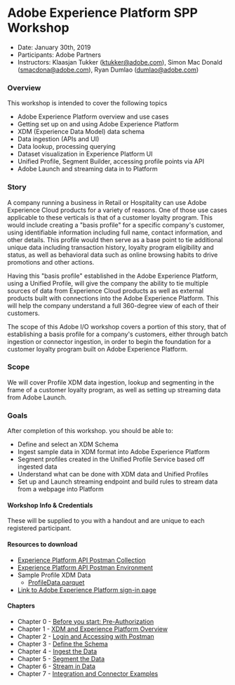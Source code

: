 # Adobe Experience Platform SPP Workshop

- Date: January 30th, 2019
- Participants: Adobe Partners
- Instructors: Klaasjan Tukker (ktukker@adobe.com), Simon Mac Donald (smacdona@adobe.com), Ryan Dumlao (dumlao@adobe.com)

### Overview

This workshop is intended to cover the following topics

- Adobe Experience Platform overview and use cases
- Getting set up on and using Adobe Experience Platform
- XDM (Experience Data Model) data schema
- Data ingestion (APIs and UI)
- Data lookup, processing querying
- Dataset visualization in Experience Platform UI
- Unified Profile, Segment Builder, accessing profile points via API
- Adobe Launch and streaming data in to Platform

### Story

A company running a business in Retail or Hospitality can use Adobe Experience Cloud products for a variety of reasons. One of those use cases applicable to these verticals is that of a customer loyalty program. This would include creating a "basis profile" for a specific company's customer, using identifiable information including full name, contact information, and other details. This profile would then serve as a base point to tie additional unique data including transaction history, loyalty program eligibility and status, as well as behavioral data such as online browsing habits to drive promotions and other actions.

Having this "basis profile" established in the Adobe Experience Platform, using a Unified Profile, will give the company the ability to tie multiple sources of data from Experience Cloud products as well as external products built with connections into the Adobe Experience Platform. This will help the company understand a full 360-degree view of each of their customers.

The scope of this Adobe I/O workshop covers a portion of this story, that of establishing a basis profile for a company's customers, either through batch ingestion or connector ingestion, in order to begin the foundation for a customer loyalty program built on Adobe Experience Platform.

### Scope

We will cover Profile XDM data ingestion, lookup and segmenting in the frame of a customer loyalty program, as well as setting up streaming data from Adobe Launch.

### Goals

After completion of this workshop. you should be able to:

- Define and select an XDM Schema
- Ingest sample data in XDM format into Adobe Experience Platform
- Segment profiles created in the Unified Profile Service based off ingested data
- Understand what can be done with XDM data and Unified Profiles
- Set up and Launch streaming endpoint and build rules to stream data from a webpage into Platform

#### Workshop Info & Credentials

These will be supplied to you with a handout and are unique to each registered participant.

#### Resources to download

- [Experience Platform API Postman Collection](/postman/ExperiencePlatform.postman_collection.json)
- [Experience Platform API Postman Environment](/postman/ExperiencePlatform.postman_environment.json)
- Sample Profile XDM Data
  - [ProfileData.parquet](/data/ProfileDataSample.parquet)
- [Link to Adobe Experience Platform sign-in page](https://platform.adobe.com)

#### Chapters

- Chapter 0 - [Before you start: Pre-Authorization](/chapters/chapter-0.md)
- Chapter 1 - [XDM and Experience Platform Overview](/chapters/chapter-1.md)
- Chapter 2 - [Login and Accessing with Postman](/chapters/chapter-2.md)
- Chapter 3 - [Define the Schema](/chapters/chapter-3.md)
- Chapter 4 - [Ingest the Data](/chapters/chapter-4.md)
- Chapter 5 - [Segment the Data](/chapters/chapter-5.md)
- Chapter 6 - [Stream in Data](/chapters/chapter-6.md)
- Chapter 7 - [Integration and Connector Examples](/chapters/chapter-7.md)
